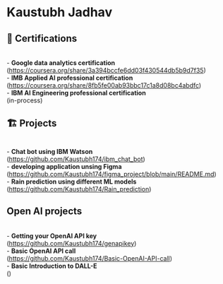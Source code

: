 # Kaustubh Jadhav #

## 🏅 Certifications  ##
  <br>- __Google data analytics certification__ 
  <br>(https://coursera.org/share/3a394bccfe6dd03f430544db5b9d7f35) 
  <br>- __IMB Applied AI professional certification__
  <br>(https://coursera.org/share/8fb5fe00ab93bbc17c1a8d08bc4abdfc)
  <br>- __IBM AI Engineering professional certification__
  <br>(in-process)
<br>
## 🏗 Projects ##

<br>- __Chat bot using IBM Watson__ 
<br>(https://github.com/Kaustubh174/ibm_chat_bot)
<br>- __developing application unsing Figma__ 
<br>(https://github.com/Kaustubh174/figma_project/blob/main/README.md)
<br>- __Rain prediction using different ML models__
<br>(https://github.com/Kaustubh174/Rain_prediction)

## Open AI projects ##

<br>- __Getting your OpenAI API key__
<br>(https://github.com/Kaustubh174/genapikey)
<br>- __Basic OpenAI API call__
<br>(https://github.com/Kaustubh174/Basic-OpenAI-API-call)
<br>- __Basic Introduction to DALL-E__
<br>()

